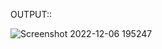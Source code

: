 OUTPUT::


![Screenshot 2022-12-06 195247](https://user-images.githubusercontent.com/117905345/205987747-c4364904-8385-4f66-909a-e3acf9dffd0d.png)
